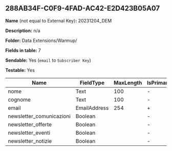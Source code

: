 ## 288AB34F-C0F9-4FAD-AC42-E2D423B05A07

**Name** (not equal to External Key)**:** 20231204_DEM

**Description:** n/a

**Folder:** Data Extensions/Warmup/

**Fields in table:** 7

**Sendable:** Yes (`email` to `Subscriber Key`)

**Testable:** Yes

| Name | FieldType | MaxLength | IsPrimaryKey | IsNullable | DefaultValue |
| --- | --- | --- | --- | --- | --- |
| nome | Text | 100 | - | + |  |
| cognome | Text | 100 | - | + |  |
| email | EmailAddress | 254 | + | - |  |
| newsletter_comunicazioni | Boolean |  | - | + | true |
| newsletter_offerte | Boolean |  | - | + | true |
| newsletter_eventi | Boolean |  | - | + | true |
| newsletter_notizie | Boolean |  | - | + | true |
